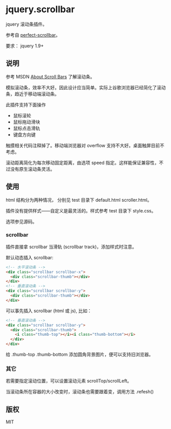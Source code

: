 # jquery.scrollbar

jquery 滚动条插件。

参考自 [perfect-scrollbar](https://github.com/noraesae/perfect-scrollbar)。

要求： jquery 1.9+

## 说明

参考 MSDN [About Scroll Bars](http://msdn.microsoft.com/en-us/library/windows/desktop/bb787527(v=vs.85).aspx) 了解滚动条。

模拟滚动条，效率不大好。因此设计应当简单。实际上谷歌浏览器已经简化了滚动条，趋近于移动端滚动条。

此插件支持下面操作

- 鼠标滚轮
- 鼠标拖动滑块
- 鼠标点击滑轨
- 键盘方向键

触摸相关代码注释掉了。移动端浏览器对 overflow 支持不大好。桌面触屏目前不考虑。

滚动距离简化为每次移动固定距离，由选项 speed 指定。这样能保证兼容性，不过没有原生滚动条灵活。

## 使用

html 结构分为两种情况， 分别见 test 目录下 default.html scroller.html。

插件没有提供样式——自定义是最灵活的。样式参考 test 目录下 style.css。

选项参见源码。

### scrollbar

插件直接拿 scrollbar 当滑轨 (scrollbar track)，添加样式时注意。

默认动态插入 scrollbar:

```html
<!-- 水平滚动条 -->
<div class="scrollbar scrollbar-x">
  <div class="scrollbar-thumb"></div>
</div>
<!-- 垂直滚动条 -->
<div class="scrollbar scrollbar-y">
  <div class="scrollbar-thumb"></div>
</div>
```

可以事先插入 scrollbar (html 或 js), 比如：

```html
<!-- 垂直滚动条 -->
<div class="scrollbar scrollbar-y">
  <div class="scrollbar-thumb">
    <i class="thumb-top"></i><i class="thumb-bottom"></i>
  </div>
</div>
```

给 .thumb-top .thumb-bottom 添加圆角背景图片，便可以支持旧浏览器。


### 其它

若需要指定滚动位置，可以设置滚动元素 scrollTop/scrollLeft。

当滚动条所在容器的大小改变时，滚动条也需要跟着变，调用方法 .refesh()


## 版权

MIT
